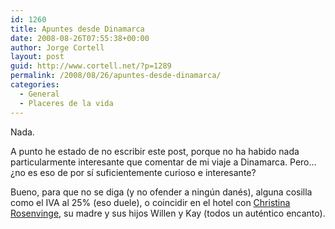```yaml
---
id: 1260
title: Apuntes desde Dinamarca
date: 2008-08-26T07:55:38+00:00
author: Jorge Cortell
layout: post
guid: http://www.cortell.net/?p=1289
permalink: /2008/08/26/apuntes-desde-dinamarca/
categories:
  - General
  - Placeres de la vida
---
```

Nada.

A punto he estado de no escribir este post, porque no ha habido nada particularmente interesante que comentar de mi viaje a Dinamarca. Pero... ¿no es eso de por sí suficientemente curioso e interesante?

Bueno, para que no se diga (y no ofender a ningún danés), alguna cosilla como el IVA al 25% (eso duele), o coincidir en el hotel con <a title="web oficial de Christina" href="http://www.christinarosenvinge.com" target="_blank">Christina Rosenvinge</a>, su madre y sus hijos Willen y Kay (todos un auténtico encanto).